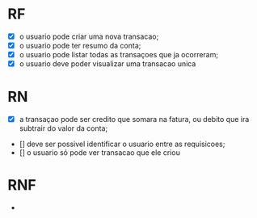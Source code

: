 # RF

- [x] o usuario pode criar uma nova transacao;
- [x] o usuario pode ter resumo da conta;
- [x] o usuario pode listar todas as transaçoes que ja ocorreram;
- [x] o usuario deve poder visualizar uma transacao unica

# RN

- [x] a transaçao pode ser credito que somara na fatura, ou debito que ira subtrair do valor da conta;
- [] deve ser possivel identificar o usuario entre as requisicoes;
- [] o usuario só pode ver transacao que ele criou


# RNF

- 